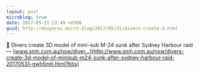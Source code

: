 ```yaml
---
layout: post
microblog: true
date: 2017-05-31 22:49 +0300
guid: http://desparoz.micro.blog/2017/05/31/divers-create-d.html
---
```

🔗 Divers create 3D model of mini-sub M-24 sunk after Sydney Harbour raid — [www.smh.com.au/nsw/diver...](http://www.smh.com.au/nsw/divers-create-3d-model-of-minisub-m24-sunk-after-sydney-harbour-raid-20170531-gwh5mh.html?btis)
